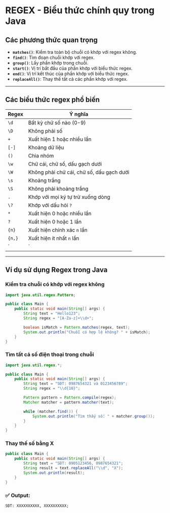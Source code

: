 # REGEX - Biểu thức chính quy trong Java

## Các phương thức quan trọng

- **`matches()`**: Kiểm tra toàn bộ chuỗi có khớp với regex không.
- **`find()`**: Tìm đoạn chuỗi khớp với regex.
- **`group()`**: Lấy phần khớp trong chuỗi.
- **`start()`**: Vị trí bắt đầu của phần khớp với biểu thức regex.
- **`end()`**: Vị trí kết thúc của phần khớp với biểu thức regex.
- **`replaceAll()`**: Thay thế tất cả các phần khớp với regex.

---

## Các biểu thức regex phổ biến

| Regex | Ý nghĩa                                  |
|------|------------------------------------------|
| `\d` | Bất kỳ chữ số nào (0-9)                  |
| `\D` | Không phải số                            |
| `+`  | Xuất hiện 1 hoặc nhiều lần               |
| `[-]` | Khoảng dữ liệu                           |
| `()` | Chia nhóm                                |
| `\w` | Chữ cái, chữ số, dấu gạch dưới           |
| `\W` | Không phải chữ cái, chữ số, dấu gạch dưới |
| `\s` | Khoảng trắng                             |
| `\S` | Không phải khoảng trắng                  |
| `.`  | Khớp với mọi ký tự trừ xuống dòng        |
| `\?` | Khớp với dấu hỏi `?`                     |
| `*`  | Xuất hiện 0 hoặc nhiều lần               |
| `?`  | Xuất hiện 0 hoặc 1 lần                   |
| `{n}` | Xuất hiện chính xác `n` lần              |
| `{n,}` | Xuất hiện ít nhất `n` lần                |
| `|` | Hoặc |

---

## Ví dụ sử dụng Regex trong Java

### Kiểm tra chuỗi có khớp với regex không

```java
import java.util.regex.Pattern;

public class Main {
    public static void main(String[] args) {
        String text = "Hello123";
        String regex = "[A-Za-z]+\\d+";

        boolean isMatch = Pattern.matches(regex, text);
        System.out.println("Chuỗi có hợp lệ không? " + isMatch);
    }
}
```
### Tìm tất cả số điện thoại trong chuỗi
```java
import java.util.regex.*;

public class Main {
    public static void main(String[] args) {
        String text = "SĐT: 0987654321 và 0123456789";
        String regex = "\\d{10}";

        Pattern pattern = Pattern.compile(regex);
        Matcher matcher = pattern.matcher(text);

        while (matcher.find()) {
            System.out.println("Tìm thấy số: " + matcher.group());
        }
    }
}

```
### Thay thế số bằng X
```java
public class Main {
    public static void main(String[] args) {
        String text = "SĐT: 0905123456, 0987654321";
        String result = text.replaceAll("\\d", "X");
        System.out.println(result);
    }
}

```
### ✅ Output:
```textmate
SĐT: XXXXXXXXXX, XXXXXXXXXX;
```